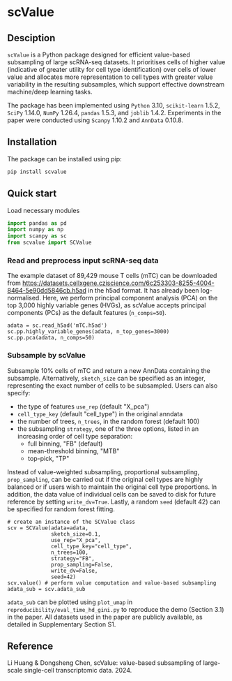# scValue

## Desciption
`scValue` is a Python package designed for efficient value-based subsampling of large scRNA-seq datasets. It prioritises cells of higher value (indicative of greater utility for cell type identification) over cells of lower value and allocates more representation to cell types with greater value variability in the resulting subsamples, which support effective downstream machine/deep learning tasks. 

The package has been implemented using `Python` 3.10, `scikit-learn` 1.5.2, `SciPy` 1.14.0, `NumPy` 1.26.4, `pandas` 1.5.3, and `joblib` 1.4.2. Experiments in the paper were conducted using `Scanpy` 1.10.2 and `AnnData` 0.10.8.

## Installation
The package can be installed using pip:
``` python
pip install scvalue
```

## Quick start
Load necessary modules
```python
import pandas as pd
import numpy as np
import scanpy as sc
from scvalue import SCValue
```
### Read and preprocess input scRNA-seq data 
The example dataset of 89,429 mouse T cells (mTC) can be downloaded from https://datasets.cellxgene.cziscience.com/6c253303-8255-4004-8464-5e90dd5846cb.h5ad in the h5ad format. It has already been log-normalised. Here, we perform principal component analysis (PCA) on the top 3,000 highly variable genes (HVGs), as scValue accepts principal components (PCs) as the default features (`n_comps=50`).
```{python}
adata = sc.read_h5ad('mTC.h5ad')
sc.pp.highly_variable_genes(adata, n_top_genes=3000)
sc.pp.pca(adata, n_comps=50)
```

### Subsample by scValue
Subsample 10% cells of mTC and return a new AnnData containing the subsample. Alternatively, `sketch_size` can be specified as an integer, representing the exact number of cells to be subsampled. Users can also specify:
- the type of features `use_rep` (default "X_pca")
- `cell_type_key` (default "cell_type") in the original anndata
- the number of trees, `n_trees`, in the random forest (default 100)
- the subsampling `strategy`, one of the three options, listed in an increasing order of cell type separation: 
    - full binning, "FB" (default)
    - mean-threshold binning, "MTB"
    - top-pick, "TP"

Instead of value-weighted subsampling, proportional subsampling, `prop_sampling`, can be carried out if the original cell types are highly balanced or if users wish to maintain the original cell type proportions. In addition, the data value of individual cells can be saved to disk for future reference by setting `write_dv=True`. Lastly, a random `seed` (default 42) can be specified for random forest fitting. 
```{python}
# create an instance of the SCValue class
scv = SCValue(adata=adata, 
              sketch_size=0.1, 
              use_rep="X_pca",
              cell_type_key="cell_type", 
              n_trees=100,
              strategy="FB", 
              prop_sampling=False,
              write_dv=False,
              seed=42)
scv.value() # perform value computation and value-based subsampling
adata_sub = scv.adata_sub
```

`adata_sub` can be plotted using `plot_umap` in `reproducibility/eval_time_hd_gini.py` to reproduce the demo (Section 3.1) in the paper. All datasets used in the paper are publicly available, as detailed in Supplementary Section S1.

## Reference
Li Huang & Dongsheng Chen, scValue: value-based subsampling of large-scale single-cell transcriptomic data. 2024.
